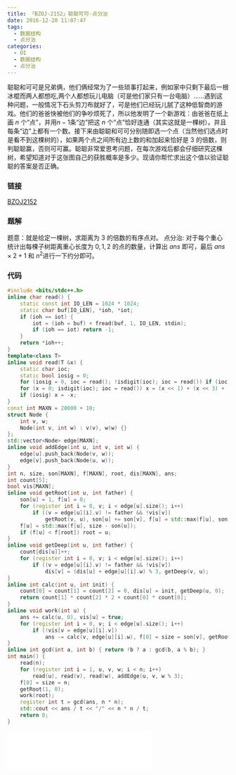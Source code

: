 ```yaml
---
title: 「BZOJ-2152」聪聪可可-点分治
date: 2016-12-20 11:07:47
tags:
  - 数据结构
  - 点分治
categories:
  - OI
  - 数据结构
  - 点分治
---
```

聪聪和可可是兄弟俩，他们俩经常为了一些琐事打起来，例如家中只剩下最后一根冰棍而两人都想吃,两个人都想玩儿电脑（可是他们家只有一台电脑）……遇到这种问题，一般情况下石头剪刀布就好了，可是他们已经玩儿腻了这种低智商的游戏。他们的爸爸快被他们的争吵烦死了，所以他发明了一个新游戏：由爸爸在纸上画 $n$ 个“点”，并用$n-1$条“边”把这 $n$ 个“点”恰好连通（其实这就是一棵树）。并且每条“边”上都有一个数。接下来由聪聪和可可分别随即选一个点（当然他们选点时是看不到这棵树的），如果两个点之间所有边上数的和加起来恰好是 $3$ 的倍数，则判聪聪赢，否则可可赢。聪聪非常爱思考问题，在每次游戏后都会仔细研究这棵树，希望知道对于这张图自己的获胜概率是多少。现请你帮忙求出这个值以验证聪聪的答案是否正确。
<!-- more -->
### 链接
[BZOJ2152](http://www.lydsy.com/JudgeOnline/problem.php?id=2152)
### 题解
题意：就是给定一棵树，求距离为 $3$ 的倍数的有序点对。
点分治:
对于每个重心统计出每棵子树距离重心长度为 $0,1,2$ 的点的数量，计算出 $ans$ 即可，最后 $ans\times2+1$ 和 $n^2$进行一下约分即可。
### 代码
``` cpp
#include <bits/stdc++.h>
inline char read() {
    static const int IO_LEN = 1024 * 1024;
    static char buf[IO_LEN], *ioh, *iot;
    if (ioh == iot) {
        iot = (ioh = buf) + fread(buf, 1, IO_LEN, stdin);
        if (ioh == iot) return -1;
    }
    return *ioh++;
}
template<class T>
inline void read(T &x) {
    static char ioc;
    static bool iosig = 0;
    for (iosig = 0, ioc = read(); !isdigit(ioc); ioc = read()) if (ioc == '-') iosig = 1;
    for (x = 0; isdigit(ioc); ioc = read()) x = (x << 1) + (x << 3) + (ioc ^ '0');
    if (iosig) x = -x;
}
const int MAXN = 20000 + 10;
struct Node {
    int v, w;
    Node(int v, int w) : v(v), w(w) {}
};
std::vector<Node> edge[MAXN];
inline void addEdge(int u, int v, int w) {
    edge[u].push_back(Node(v, w));
    edge[v].push_back(Node(u, w));
}
int n, size, son[MAXN], f[MAXN], root, dis[MAXN], ans;
int count[5];
bool vis[MAXN];
inline void getRoot(int u, int father) {
    son[u] = 1, f[u] = 0;
    for (register int i = 0, v; i < edge[u].size(); i++)
        if ((v = edge[u][i].v) != father && !vis[v])
            getRoot(v, u), son[u] += son[v], f[u] = std::max(f[u], son[v]);
    f[u] = std::max(f[u], size - son[u]);
    if (f[u] < f[root]) root = u;
}
inline void getDeep(int u, int father) {
    count[dis[u]]++;
    for (register int i = 0, v; i < edge[u].size(); i++)
        if ((v = edge[u][i].v) != father && !vis[v])
            dis[v] = (dis[u] + edge[u][i].w) % 3, getDeep(v, u);
}
inline int calc(int u, int init) {
    count[0] = count[1] = count[2] = 0, dis[u] = init, getDeep(u, 0);
    return count[1] * count[2] * 2 + count[0] * count[0];
}
inline void work(int u) {
    ans += calc(u, 0), vis[u] = true;
    for (register int i = 0, v; i < edge[u].size(); i++)
        if (!vis[v = edge[u][i].v])
            ans -= calc(v, edge[u][i].w), f[0] = size = son[v], getRoot(v, root = 0), work(root);
}
inline int gcd(int a, int b) { return !b ? a : gcd(b, a % b); }
int main() {
    read(n);
    for (register int i = 1, u, v, w; i < n; i++)
        read(u), read(v), read(w), addEdge(u, v, w % 3);
    f[0] = size = n;
    getRoot(1, 0);
    work(root);
    register int t = gcd(ans, n * n);
    std::cout << ans / t << "/" << n * n / t;
    return 0;
}
```
<iframe frameborder="no" border="0" marginwidth="0" marginheight="0" width=330 height=86 src="//music.163.com/outchain/player?type=2&id=34367205&auto=1&height=66"></iframe>